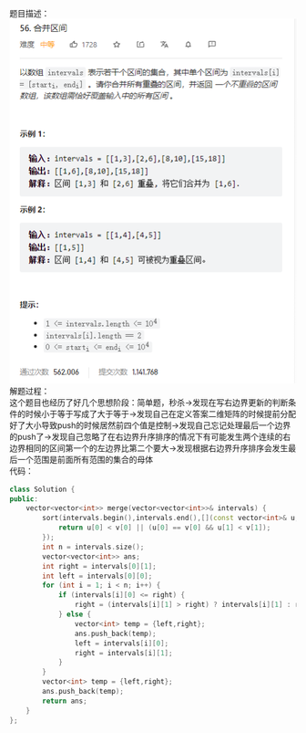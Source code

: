 题目描述：  
![image](/algorithmn/greed/image/image14.png)  
解题过程：  
这个题目也经历了好几个思想阶段：简单题，秒杀→发现在写右边界更新的判断条件的时候小于等于写成了大于等于→发现自己在定义答案二维矩阵的时候提前分配好了大小导致push的时候居然前四个值是控制→发现自己忘记处理最后一个边界的push了→发现自己忽略了在右边界升序排序的情况下有可能发生两个连续的右边界相同的区间第一个的左边界比第二个要大→发现根据右边界升序排序会发生最后一个范围是前面所有范围的集合的母体  
代码：  
```cpp
class Solution {
public:
    vector<vector<int>> merge(vector<vector<int>>& intervals) {
        sort(intervals.begin(),intervals.end(),[](const vector<int>& u,const vector<int>& v){
            return u[0] < v[0] || (u[0] == v[0] && u[1] < v[1]);
        });
        int n = intervals.size();
        vector<vector<int>> ans;
        int right = intervals[0][1];
        int left = intervals[0][0];
        for (int i = 1; i < n; i++) {
            if (intervals[i][0] <= right) {
                right = (intervals[i][1] > right) ? intervals[i][1] : right;
            } else {
                vector<int> temp = {left,right};
                ans.push_back(temp);
                left = intervals[i][0];
                right = intervals[i][1];
            }
        }
        vector<int> temp = {left,right};
        ans.push_back(temp);
        return ans;
    }
};
```